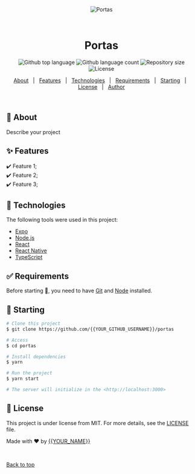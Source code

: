 <div align="center" id="top"> 
  <img src="./.github/app.gif" alt="Portas" />

  &#xa0;

  <!-- <a href="https://portas.netlify.app">Demo</a> -->
</div>

<h1 align="center">Portas</h1>

<p align="center">
  <img alt="Github top language" src="https://img.shields.io/github/languages/top/Allyson777/portas?color=56BEB8">

  <img alt="Github language count" src="https://img.shields.io/github/languages/count/Allyson777/portas?color=56BEB8">

  <img alt="Repository size" src="https://img.shields.io/github/repo-size/Allyson777/portas?color=56BEB8">

  <img alt="License" src="https://img.shields.io/github/license/Allyson777/portas?color=56BEB8">

  <!-- <img alt="Github issues" src="https://img.shields.io/github/issues/{{YOUR_GITHUB_USERNAME}}/portas?color=56BEB8" /> -->

  <!-- <img alt="Github forks" src="https://img.shields.io/github/forks/{{YOUR_GITHUB_USERNAME}}/portas?color=56BEB8" /> -->

  <!-- <img alt="Github stars" src="https://img.shields.io/github/stars/{{YOUR_GITHUB_USERNAME}}/portas?color=56BEB8" /> -->
</p>

<!-- Status -->

<!-- <h4 align="center"> 
	🚧  Portas 🚀 Under construction...  🚧
</h4> 

<hr> -->

<p align="center">
  <a href="#dart-about">About</a> &#xa0; | &#xa0; 
  <a href="#sparkles-features">Features</a> &#xa0; | &#xa0;
  <a href="#rocket-technologies">Technologies</a> &#xa0; | &#xa0;
  <a href="#white_check_mark-requirements">Requirements</a> &#xa0; | &#xa0;
  <a href="#checkered_flag-starting">Starting</a> &#xa0; | &#xa0;
  <a href="#memo-license">License</a> &#xa0; | &#xa0;
  <a href="https://github.com/{{YOUR_GITHUB_USERNAME}}" target="_blank">Author</a>
</p>

<br>

## :dart: About ##

Describe your project

## :sparkles: Features ##

:heavy_check_mark: Feature 1;\
:heavy_check_mark: Feature 2;\
:heavy_check_mark: Feature 3;

## :rocket: Technologies ##

The following tools were used in this project:

- [Expo](https://expo.io/)
- [Node.js](https://nodejs.org/en/)
- [React](https://pt-br.reactjs.org/)
- [React Native](https://reactnative.dev/)
- [TypeScript](https://www.typescriptlang.org/)

## :white_check_mark: Requirements ##

Before starting :checkered_flag:, you need to have [Git](https://git-scm.com) and [Node](https://nodejs.org/en/) installed.

## :checkered_flag: Starting ##

```bash
# Clone this project
$ git clone https://github.com/{{YOUR_GITHUB_USERNAME}}/portas

# Access
$ cd portas

# Install dependencies
$ yarn

# Run the project
$ yarn start

# The server will initialize in the <http://localhost:3000>
```

## :memo: License ##

This project is under license from MIT. For more details, see the [LICENSE](LICENSE.md) file.


Made with :heart: by <a href="https://github.com/{{YOUR_GITHUB_USERNAME}}" target="_blank">{{YOUR_NAME}}</a>

&#xa0;

<a href="#top">Back to top</a>

